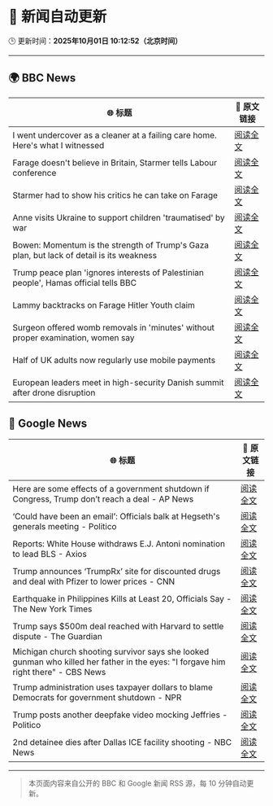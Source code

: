 # 🧠 新闻自动更新

🕒 更新时间：**2025年10月01日 10:12:52（北京时间）**

---

## 🌍 BBC News

| 🌐 标题 | 🔗 原文链接 |
|--------|-------------|
| I went undercover as a cleaner at a failing care home. Here's what I witnessed | [阅读全文](https://www.bbc.com/news/articles/c4g78yj2v2go?at_medium=RSS&at_campaign=rss) |
| Farage doesn't believe in Britain, Starmer tells Labour conference | [阅读全文](https://www.bbc.com/news/articles/c749vy43l74o?at_medium=RSS&at_campaign=rss) |
| Starmer had to show his critics he can take on Farage | [阅读全文](https://www.bbc.com/news/articles/cpw1jwdlz7lo?at_medium=RSS&at_campaign=rss) |
| Anne visits Ukraine to support children 'traumatised' by war | [阅读全文](https://www.bbc.com/news/articles/cgrqlrjgd51o?at_medium=RSS&at_campaign=rss) |
| Bowen: Momentum is the strength of Trump's Gaza plan, but lack of detail is its weakness | [阅读全文](https://www.bbc.com/news/articles/cn829deeje3o?at_medium=RSS&at_campaign=rss) |
| Trump peace plan 'ignores interests of Palestinian people', Hamas official tells BBC | [阅读全文](https://www.bbc.com/news/articles/cx2j97jldkmo?at_medium=RSS&at_campaign=rss) |
| Lammy backtracks on Farage Hitler Youth claim | [阅读全文](https://www.bbc.com/news/articles/cn95q9j0yyro?at_medium=RSS&at_campaign=rss) |
| Surgeon offered womb removals in 'minutes' without proper examination, women say | [阅读全文](https://www.bbc.com/news/articles/ckgqr7nnzw1o?at_medium=RSS&at_campaign=rss) |
| Half of UK adults now regularly use mobile payments | [阅读全文](https://www.bbc.com/news/articles/c2ejvld0ypyo?at_medium=RSS&at_campaign=rss) |
| European leaders meet in high-security Danish summit after drone disruption | [阅读全文](https://www.bbc.com/news/articles/cp8jdene16ro?at_medium=RSS&at_campaign=rss) |

## 📰 Google News

| 🌐 标题 | 🔗 原文链接 |
|--------|-------------|
| Here are some effects of a government shutdown if Congress, Trump don’t reach a deal - AP News | [阅读全文](https://news.google.com/rss/articles/CBMipgFBVV95cUxPZkZ0SS1aN1JZVUxBMTFvcmlqOFlxYzVyS090ZE1VSTY2TEY1ZVNIX0UtaE5LbFpyd1UyNnk1aTEwZ0FjNXZiNG9TRndlMTlMbWlaUFZwNlA1aUlWcmR3NmJoWWU1VEg1MWFmNDgxYWxpSlczcnBmZ1FHb01qdTl4S0NiWkNlZnVMU0lwOWVwNW1OcEs1RHhtWU5raldwVDcwU1c2QzRB?oc=5) |
| ‘Could have been an email’: Officials balk at Hegseth's generals meeting - Politico | [阅读全文](https://news.google.com/rss/articles/CBMif0FVX3lxTFBfNEJsWi1RTmVWdEcwMjFjaWIxdk96NW9zd0tvXzY3VHNPTVdCRVlPc185NkVIYzluWnczSUFSczJteTUyT3Q0RjFXU0FscGNyanVJLWNXclhHVEtidkstd1dnRmZ1NDNVeU0wUDNsQkJCeGJ1UTNqb05pRC1Odm8?oc=5) |
| Reports: White House withdraws E.J. Antoni nomination to lead BLS - Axios | [阅读全文](https://news.google.com/rss/articles/CBMilwFBVV95cUxOTVRLLUpPWDdXRUZvc2V1RmF3czlrbV82SjJTb1FkQ2tTWmxsX3dUSkw1UmVWcjg5SjF3R2VFZW9JQzQ3Y1plSWtldlVUOG4zVWhmdjhmMGFxbWwwdms3cmNZQVJCblhTM1VHM2hMYVBjVXRVOXRHbGY3M0cxQklqSjB5Sl9FMjhDd0VxQ1pWcmFhdW5yX2Fr?oc=5) |
| Trump announces ‘TrumpRx’ site for discounted drugs and deal with Pfizer to lower prices - CNN | [阅读全文](https://news.google.com/rss/articles/CBMickFVX3lxTFBHdmZZN25DQkptdXpzNE92Q0s4dzlOTVAzNmlkUEZ5d2JGWWdsTDhmcktsUVVMcTRrQklEV015Szg5eDEzZndTbFJRRDMyUzNNVFZnenEzUC1LUEVxRWx5UnFpMWItSWhtUnkyX3dyOGNUUQ?oc=5) |
| Earthquake in Philippines Kills at Least 20, Officials Say - The New York Times | [阅读全文](https://news.google.com/rss/articles/CBMihAFBVV95cUxNZHdicnYyUGxtN0RaeFhmSzNiUllSRUhmNUZhNkpIeVRqNjdEb3N0R1A2c2p5WENocjNNQWplVUF5UzBIUm5ka3Fzb1dzMEtRZmFGNXg0SFQ3U0h0TTRXem5QcXljdlE3MGMxT0ZBUGJfcHlKSGo1TGF4enFjc0VBdTQ1cTI?oc=5) |
| Trump says $500m deal reached with Harvard to settle dispute - The Guardian | [阅读全文](https://news.google.com/rss/articles/CBMifkFVX3lxTE9ybUQzbU5PTmZ6czhveUhkbUh2V25JR0hPdDV0Q29sTEQyY0prSjJHLWJ4U1Z4VmItWFY3Q2xTdW9KSWR1bVhBbVRUN1ZoVWUtS29JVzBTbmxIcHlRY2xURl9fTFIxbVdZQ1pLLVZlS0tNWHdmWWJMYVBuWUlsdw?oc=5) |
| Michigan church shooting survivor says she looked gunman who killed her father in the eyes: "I forgave him right there" - CBS News | [阅读全文](https://news.google.com/rss/articles/CBMiekFVX3lxTFBWVk1UWVpjcVMxMDk0bUJrcG5ZSW0wVWVOSExWYjVFVzREX0VqUnpUd3J3dDBrb29fV3lFRVpMRTVuQVJQNFBSNFRuTkhTMEFFMEVWSUxyT0lrNVU3b1N0R001SE1oZXBrME93Y3ZLTGRHdkxOTTVaWlNR0gF_QVVfeXFMTWpoNm5BUTdNZEdQT21tZjJqMGxLeVFUNUVoMVU4SlBSMWw0TlFIR3hBamJNQnY0aTJVNGlEZUNsMXl6WFI1cVVHaFNzMmZKR0VNcVlDbFg0anRPejdxM29MMjVQc2duT2Q5cGtUa3lZUHZaMnYzcHZrTjI4UEtXYw?oc=5) |
| Trump administration uses taxpayer dollars to blame Democrats for government shutdown - NPR | [阅读全文](https://news.google.com/rss/articles/CBMikAFBVV95cUxPSU5WMXVDSmZ2MWFESUk1S0kwelFlS0Q5bldxbjROVjZQcWh0SnZ4cWVkTGpNRE9zSDNUY0NLQ2huLWZ6Z1FvQi1rVjVLQnJ2ZUZHbWxuaDZjRktJOFpEMFpQaDZyQ0pkcHcxMHhOMWp2b3l4Ykx0d2dmaDJHV1hqaWxBS05mYlVaLU9VdmctU2Q?oc=5) |
| Trump posts another deepfake video mocking Jeffries - Politico | [阅读全文](https://news.google.com/rss/articles/CBMimwFBVV95cUxPVUg1cTA4OFVlVGVVMk40eGRydnlyZVlzZEplTDE5VWU1VGVBSXpVVWI1RmNlQ3BnSFNfeVpsNkRFdjVvRi1SSFpNdl8zelh6V1E4UU03U0NmSnBHbFdiX3A5LW9tal9idjNFTllEX3ZMSHhDaV9EM3RWMjdCSDFZWGN0a25ZQ2pGa2R3bTQ3djBVOWVrNzdzZW1OSQ?oc=5) |
| 2nd detainee dies after Dallas ICE facility shooting - NBC News | [阅读全文](https://news.google.com/rss/articles/CBMimgFBVV95cUxOWHgybVE3WkpXTUEyRWFkVkdOYmFfMEJsWHZnTnhiT2pteFhxenNWQ3F1VC1zLWdKNUoyN3p3Qm1sX3B6Q19kMW9Sa0lvalY4N0NjTkVJZjRBT05HaTloNllzZUpNcUxBWVJiSjNZblVHX05PZkRFRWFFZDRnNE1mSlJVZmZDazl4d0lPVDFVMHRXZnE0Nld6Tnh30gFWQVVfeXFMTmx0TzNnUTA0Mmc1NDFxdlJvUVNlMzRDTFN0YmNwaElLZnZMdUZ5ZEdTRnlBMUNyQWEzOVhWaXp5UndwaExCb3gxYXZkQnM3N1ROUDNGV1E?oc=5) |

---
> 本页面内容来自公开的 BBC 和 Google 新闻 RSS 源，每 10 分钟自动更新。